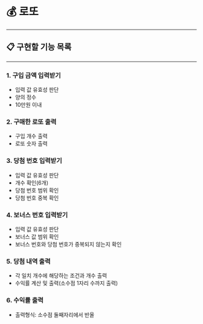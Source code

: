 # 💰 로또
* * *

## 📋 구현할 기능 목록
* * *


### 1. 구입 금액 입력받기
- 입력 값 유효성 판단
- 양의 정수
- 10만원 이내

### 2. 구매한 로또 출력
- 구입 개수 출력
- 로또 숫자 출력

### 3. 당첨 번호 입력받기
- 입력 값 유효성 판단
- 개수 확인(6개)
- 당첨 번호 범위 확인
- 당첨 번호 중복 확인

### 4. 보너스 번호 입력받기
- 입력 값 유효성 판단
- 보너스 값 범위 확인
- 보너스 번호와 당첨 번호가 중복되지 않는지 확인

### 5. 당첨 내역 출력
- 각 일치 개수에 해당하는 조건과 개수 출력
- 수익률 계산 및 출력(소수점 1자리 수까지 출력)

### 6. 수익률 출력
- 출력형식: 소수점 둘째자리에서 반올
